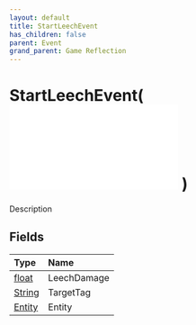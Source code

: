```yaml
---
layout: default
title: StartLeechEvent
has_children: false
parent: Event
grand_parent: Game Reflection
---
```

# StartLeechEvent( ![ EntityEventBase ](/game-reflection/events/entity_event_base.md) )
Description 

## Fields
| Type | Name |
|:-------------|:--------------|
| [float](/game-reflection/components/float.md) | LeechDamage |
| [String](/game-reflection/components/string.md) | TargetTag |
| [Entity](/game-reflection/classes/entity.md) | Entity |
